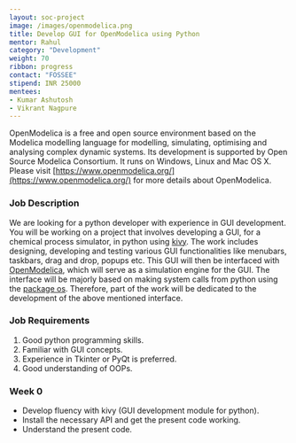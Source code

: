 ```yaml
---
layout: soc-project
image: /images/openmodelica.png
title: Develop GUI for OpenModelica using Python
mentor: Rahul
category: "Development"
weight: 70
ribbon: progress
contact: "FOSSEE"
stipend: INR 25000
mentees:
- Kumar Ashutosh
- Vikrant Nagpure
---
```


OpenModelica is a free and open source environment based on the Modelica modelling language for modelling, simulating, optimising and analysing complex dynamic systems. Its development is supported by Open Source Modelica Consortium. It runs on Windows, Linux and Mac OS X. Please visit [https://www.openmodelica.org/](https://www.openmodelica.org/) for more details about OpenModelica.

<!--break-->

### Job Description
We are looking for a python developer with experience in GUI development. You will be working on a project that involves developing a GUI, for a chemical process simulator, in python using [kivy](https://kivy.org/). The work includes designing, developing and testing various GUI functionalities like menubars, taskbars, drag and drop, popups etc. This GUI will then be interfaced with [OpenModelica](https://openmodelica.org/), which will serve as a simulation engine for the GUI. The interface will be majorly based on making system calls from python using the [package os](https://docs.python.org/2/library/os.html). Therefore, part of the work will be dedicated to the development of the above mentioned interface.

### Job Requirements
1. Good python programming skills.
2. Familiar with GUI concepts.
3. Experience in Tkinter or PyQt is preferred.
4. Good understanding of OOPs.

### Week 0
* Develop fluency with kivy (GUI development module for python). 
* Install the necessary API and get the present code working. 
* Understand the present code.